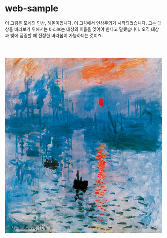 # web-sample
<html>

이 그림은 모네의 인상, 해돋이입니다. 이 그림에서 인상주의가 시작되었습니다.
그는 대상을 바라보기 위해서는 바라보는 대상의 이름을 잊어야 한다고 말했습니다.
오직 대상과 빛에 집중할 때 진정한 바라봄이 가능하다는 것이죠.

<br><br>

<a href="https://namu.wiki/w/%ED%81%B4%EB%A1%9C%EB%93%9C%20%EB%AA%A8%EB%84%A4">

<img src="./인상.jpg" width="726" height="564">
